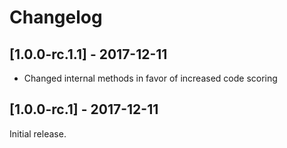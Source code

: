 Changelog
=========
## [1.0.0-rc.1.1] - 2017-12-11
- Changed internal methods in favor of increased code scoring

## [1.0.0-rc.1] - 2017-12-11
Initial release.
